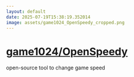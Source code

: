 ```yaml
---
layout: default
date: 2025-07-19T15:38:19.352014
image: assets/game1024_OpenSpeedy_cropped.png
---
```


# [game1024/OpenSpeedy](https://github.com/game1024/OpenSpeedy)

open-source tool to change game speed
